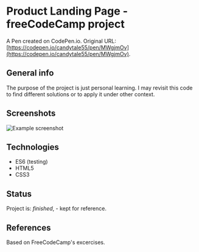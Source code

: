 # Product Landing Page - freeCodeCamp project

A Pen created on CodePen.io. Original URL: [https://codepen.io/candytale55/pen/MWgjmOv](https://codepen.io/candytale55/pen/MWgjmOv).

## General info
The purpose of the project is just personal learning. I may revisit this code to find different solutions or to apply it under other context. 

## Screenshots
![Example screenshot](./img/screenshot.png)

## Technologies
* ES6 (testing)
* HTML5
* CSS3


## Status
Project is: _finished_, - kept for reference.


## References
Based on FreeCodeCamp's excercises.
